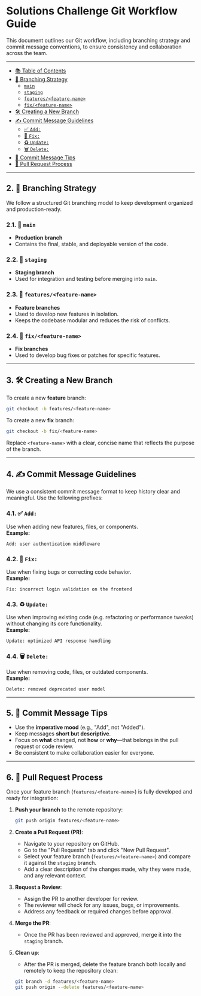 
# Solutions Challenge Git Workflow Guide

This document outlines our Git workflow, including branching strategy and commit message conventions, to ensure consistency and collaboration across the team.

---


* [📚 Table of Contents](#TableofContents)
* [📁 Branching Strategy](#BranchingStrategy)
    * [`main`](#main)
    * [`staging`](#staging)
    * [`features/<feature-name>`](#featuresfeature-name)
    * [`fix/<feature-name>`](#fixfeature-name)
* [🛠️ Creating a New Branch](#CreatingaNewBranch)
* [✍️ Commit Message Guidelines](#CommitMessageGuidelines)
    * [✅ `Add:`](#Add)
    * [🐛 `Fix:`](#Fix)
    * [♻️ `Update:`](#Update)
    * [🗑️ `Delete:`](#Delete)
* [🔑 Commit Message Tips](#CommitMessageTips)
* [📑 Pull Request Process](#PullRequestProcess)


---

##  2. <a name='BranchingStrategy'></a>📁 Branching Strategy

We follow a structured Git branching model to keep development organized and production-ready.

###  2.1. <a name='main'></a>🔹 `main`
- **Production branch**
- Contains the final, stable, and deployable version of the code.

###  2.2. <a name='staging'></a>🔹 `staging`
- **Staging branch**
- Used for integration and testing before merging into `main`.

###  2.3. <a name='featuresfeature-name'></a>🔹 `features/<feature-name>`
- **Feature branches**
- Used to develop new features in isolation.
- Keeps the codebase modular and reduces the risk of conflicts.

###  2.4. <a name='fixfeature-name'></a>🔹 `fix/<feature-name>`
- **Fix branches**
- Used to develop bug fixes or patches for specific features.

---

##  3. <a name='CreatingaNewBranch'></a>🛠️ Creating a New Branch

To create a new **feature** branch:

```bash
git checkout -b features/<feature-name>
```

To create a new **fix** branch:

```bash
git checkout -b fix/<feature-name>
```

Replace `<feature-name>` with a clear, concise name that reflects the purpose of the branch.

---

##  4. <a name='CommitMessageGuidelines'></a>✍️ Commit Message Guidelines

We use a consistent commit message format to keep history clear and meaningful. Use the following prefixes:

###  4.1. <a name='Add:'></a>✅ `Add:`
Use when adding new features, files, or components.  
**Example:**
```
Add: user authentication middleware
```

###  4.2. <a name='Fix:'></a>🐛 `Fix:`
Use when fixing bugs or correcting code behavior.  
**Example:**
```
Fix: incorrect login validation on the frontend
```

###  4.3. <a name='Update:'></a>♻️ `Update:`
Use when improving existing code (e.g. refactoring or performance tweaks) without changing its core functionality.  
**Example:**
```
Update: optimized API response handling
```

###  4.4. <a name='Delete:'></a>🗑️ `Delete:`
Use when removing code, files, or outdated components.  
**Example:**
```
Delete: removed deprecated user model
```

---

##  5. <a name='CommitMessageTips'></a>🔑 Commit Message Tips

- Use the **imperative mood** (e.g., "Add", not "Added").
- Keep messages **short but descriptive**.
- Focus on **what** changed, not **how** or **why**—that belongs in the pull request or code review.
- Be consistent to make collaboration easier for everyone.

---

##  6. <a name='PullRequestProcess'></a>📑 Pull Request Process

Once your feature branch (`features/<feature-name>`) is fully developed and ready for integration:

1. **Push your branch** to the remote repository:
    ```bash
    git push origin features/<feature-name>
    ```

2. **Create a Pull Request (PR)**:
    - Navigate to your repository on GitHub.
    - Go to the "Pull Requests" tab and click "New Pull Request".
    - Select your feature branch (`features/<feature-name>`) and compare it against the `staging` branch.
    - Add a clear description of the changes made, why they were made, and any relevant context.

3. **Request a Review**:
    - Assign the PR to another developer for review.
    - The reviewer will check for any issues, bugs, or improvements.
    - Address any feedback or required changes before approval.

4. **Merge the PR**:
    - Once the PR has been reviewed and approved, merge it into the `staging` branch.

5. **Clean up**:
    - After the PR is merged, delete the feature branch both locally and remotely to keep the repository clean:
    ```bash
    git branch -d features/<feature-name>
    git push origin --delete features/<feature-name>
    ```




